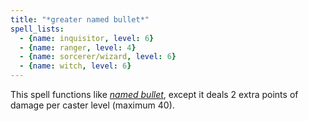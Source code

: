 ```yaml
---
title: "*greater named bullet*"
spell_lists:
  - {name: inquisitor, level: 6}
  - {name: ranger, level: 4}
  - {name: sorcerer/wizard, level: 6}
  - {name: witch, level: 6}
---
```


This spell functions like [*named bullet*](/spells/named-bullet/), except it deals 2 extra points of damage per caster level (maximum 40).

